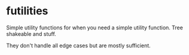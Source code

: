 # futilities

Simple utility functions for when you need a simple utility function. Tree shakeable and stuff.

They don't handle all edge cases but are mostly sufficient.

